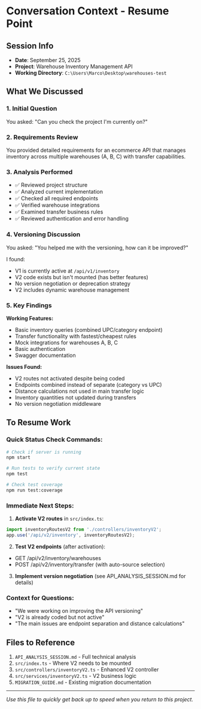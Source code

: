 # Conversation Context - Resume Point

## Session Info
- **Date**: September 25, 2025
- **Project**: Warehouse Inventory Management API
- **Working Directory**: `C:\Users\Marco\Desktop\warehouses-test`

## What We Discussed

### 1. Initial Question
You asked: "Can you check the project I'm currently on?"

### 2. Requirements Review
You provided detailed requirements for an ecommerce API that manages inventory across multiple warehouses (A, B, C) with transfer capabilities.

### 3. Analysis Performed
- ✅ Reviewed project structure
- ✅ Analyzed current implementation
- ✅ Checked all required endpoints
- ✅ Verified warehouse integrations
- ✅ Examined transfer business rules
- ✅ Reviewed authentication and error handling

### 4. Versioning Discussion
You asked: "You helped me with the versioning, how can it be improved?"

I found:
- V1 is currently active at `/api/v1/inventory`
- V2 code exists but isn't mounted (has better features)
- No version negotiation or deprecation strategy
- V2 includes dynamic warehouse management

### 5. Key Findings

**Working Features:**
- Basic inventory queries (combined UPC/category endpoint)
- Transfer functionality with fastest/cheapest rules
- Mock integrations for warehouses A, B, C
- Basic authentication
- Swagger documentation

**Issues Found:**
- V2 routes not activated despite being coded
- Endpoints combined instead of separate (category vs UPC)
- Distance calculations not used in main transfer logic
- Inventory quantities not updated during transfers
- No version negotiation middleware

## To Resume Work

### Quick Status Check Commands:
```bash
# Check if server is running
npm start

# Run tests to verify current state
npm test

# Check test coverage
npm run test:coverage
```

### Immediate Next Steps:
1. **Activate V2 routes** in `src/index.ts`:
```typescript
import inventoryRoutesV2 from './controllers/inventoryV2';
app.use('/api/v2/inventory', inventoryRoutesV2);
```

2. **Test V2 endpoints** (after activation):
- GET /api/v2/inventory/warehouses
- POST /api/v2/inventory/transfer (with auto-source selection)

3. **Implement version negotiation** (see API_ANALYSIS_SESSION.md for details)

### Context for Questions:
- "We were working on improving the API versioning"
- "V2 is already coded but not active"
- "The main issues are endpoint separation and distance calculations"

## Files to Reference
1. `API_ANALYSIS_SESSION.md` - Full technical analysis
2. `src/index.ts` - Where V2 needs to be mounted
3. `src/controllers/inventoryV2.ts` - Enhanced V2 controller
4. `src/services/inventoryV2.ts` - V2 business logic
5. `MIGRATION_GUIDE.md` - Existing migration documentation

---
*Use this file to quickly get back up to speed when you return to this project.*